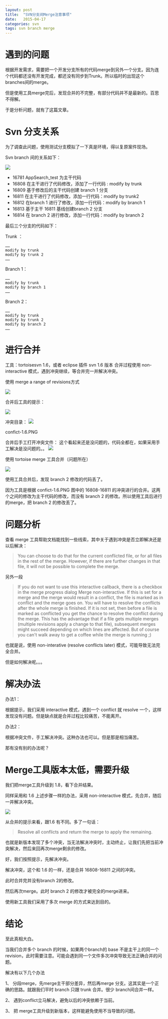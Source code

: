 ```yaml
---
layout: post
title:  "SVN分支间Merge注意事项"
date:   2015-04-17
categories: svn
tags: svn branch merge
---
```


# 遇到的问题 #

根据开发需求，需要把一个开发分支所有的代码merge到另外一个分支。因为连个代码都还没有开发完成，都还没有同步到Trunk。所以临时的出现这个branches间的merge。


但是使用工具merge完后，发现合并的不完整，有部分代码并不是最新的。百思不得解。


于是分析问题，就有了这篇文章。


# Svn 分支关系 #

为了调查此问题，使用测试分支模拟了一下真是环境，得以复原案件现场。

Svn branch 间的关系如下：

![](/assets/posts/2015-04-17-svn-merge-branch-2-branch/revision-graph.PNG)

- 16781 AppSearch_test 为主干代码
- 16808 在主干进行了代码修改，添加了一行代码 : modify by trunk
- 16809 基于修改后的主干代码创建 branch 1 分支
- 16811 在主干进行了代码修改，添加一行代码：modify by trunk2
- 16812 在branch 1 进行了修改，添加一行代码：modify by branch 1
- 16813 基于主干 16811 基线创建branch 2 分支
- 16814 在 branch 2 进行修改，添加一行代码：modify by branch 2


最后三个分支的代码如下：

Trunk ：

	……
    modify by trunk
    modify by trunk 2
	……


Branch 1：

	……
    modify by trunk
    modify by branch 1
	……


Branch 2：

	……
    modify by trunk
    modify by trunk 2
	modify by branch 2
	……


# 进行合并 #

工具：tortoisesvn  1.6，或者 eclipse 插件 svn 1.6 版本
合并过程使用 non-interactive 模式，遇到冲突继续，等合并完一并解决冲突。


使用 merge a range of revisions方式

![](/assets/posts/2015-04-17-svn-merge-branch-2-branch/select-merge-type.png)


合并后工具的提示：

![](/assets/posts/2015-04-17-svn-merge-branch-2-branch/merge-warn-1.6.png)


冲突目录：
![](/assets/posts/2015-04-17-svn-merge-branch-2-branch/confict-1.6.png)

confict-1.6.PNG


合并后手工打开冲突文件：
这个看起来还是没问题的，代码全都在，如果采用手工解决是没问题的。。
![](/assets/posts/2015-04-17-svn-merge-branch-2-branch/merge-result-1.6-conflict.png)


使用 tortoise merge 工具合并（问题所在）

![](/assets/posts/2015-04-17-svn-merge-branch-2-branch/conflict-edit.1.6.png)


使用工具合并后，发现 branch 2 修改的代码丢了。

因为工具是根据 confict-1.6.PNG 图中的 16808-16811 的冲突进行的合并。这两个之间的修改为主干代码的修改，而没有 branch 2 的修改。所以使用工具后进行的merge，把 branch 2 的修改丢了。


# 问题分析 #


查看 merge 工具帮助文档能找到一些线索，其中关于遇到冲突是否立即解决还是以后解决：

> You can choose to do that for the current conflicted file, or for all files in the rest of the merge. However, if there are further changes in that file, it will not be possible to complete the merge.

另外一段

> If you do not want to use this interactive callback, there is a checkbox in the merge progress dialog Merge non-interactive. If this is set for a merge and the merge would result in a conflict, the file is marked as in conflict and the merge goes on. You will have to resolve the conflicts after the whole merge is finished. If it is not set, then before a file is marked as conflicted you get the chance to resolve the conflict during the merge. This has the advantage that if a file gets multiple merges (multiple revisions apply a change to that file), subsequent merges might succeed depending on which lines are affected. But of course you can't walk away to get a coffee while the merge is running ;)


也就是说，使用 non-interative (resolve conflicts later) 模式，可能导致无法完全合并。

但是如何解决呢。。。


# 解决办法 #

办法1：

根据提示，我们采用 interactive 模式，遇到一个 conflict 就 resolve 一个，这样发现没有问题。但是缺点就是合并过程比较痛苦，不能离开。


办法2：

根据冲突文件，手工解决冲突。这种办法也可以。但是那是相当痛苦。

那有没有别的办法呢？


# Merge工具版本太低，需要升级 #


我们把merge工具升级到 1.8，看下合并结果。

同样采用和 1.6 上述步骤一样的办法，采用 non-interactive 模式，先合并，随后一并解决冲突。

![](/assets/posts/2015-04-17-svn-merge-branch-2-branch/resolve-dialog.png)

从合并的提示来看，跟1.6 有不同。多了一句话：

> Resolve all conflicts and return the merge to apply the remaining.


也就是新版本发现了多个冲突，当无法解决冲突时，主动终止，让我们先把当前冲突解决，然后来回再次merge剩余的修改。


好，我们按照提示，先解决冲突。


解决冲突，这个和 1.6 的一样，还是合并 16808-16811 之间的冲突。

此时合并完并没有branch 2的修改。


然后再次merge。此时 branch 2 的修改才被完全的merge进来。


使用新工具我们采用了多次 merge 的方式来达到目的。


# 结论 #

至此真相大白。

当我们合并多个 branch 的时候，如果两个branch的 base 不是主干上的同一个revision，此时需要注意。可能会遇到同一个文件多次冲突导致无法正确合并的问题。


解决有以下几个办法

1、	分段merge，先merge主干部分差异，然后再merge 分支。这其实是一个正确的思路。就跟我们平时 branch 只跟 trunk 合并。很少 branch间合并一样。

2、	遇到conflict立马解决，避免以后的冲突依赖于当前。

3、	把 merge工具升级到新版本，这样能避免使用不当导致的问题。




